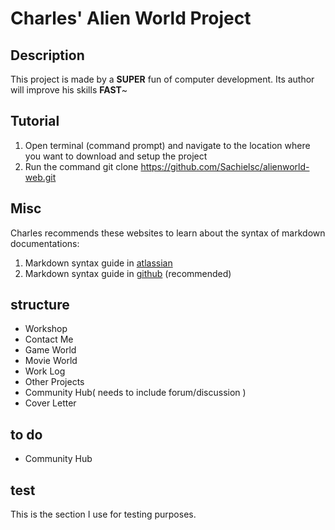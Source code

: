 # Charles' Alien World Project

## Description
This project is made by a **SUPER** fun of computer development. Its author will improve his skills **FAST**~

## Tutorial
1. Open terminal (command prompt) and navigate to the location where you want to download and setup the project
2. Run the command git clone https://github.com/Sachielsc/alienworld-web.git

## Misc
Charles recommends these websites to learn about the syntax of markdown documentations:
1. Markdown syntax guide in [atlassian](https://confluence.atlassian.com/bitbucketserver/markdown-syntax-guide-776639995.html)
2. Markdown syntax guide in [github](https://guides.github.com/features/mastering-markdown/#examples) (recommended)

## structure

* Workshop
* Contact Me
* Game World
* Movie World
* Work Log
* Other Projects
* Community Hub( needs to include forum/discussion )
* Cover Letter

## to do
* Community Hub

## test
This is the section I use for testing purposes.